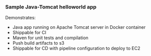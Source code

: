 ### Sample Java-Tomcat helloworld app

Demonstrates:
* Java app running on Apache Tomcat server in Docker container
* Shippable for CI
* Maven for unit tests and compilation
* Push build artifacts to s3
* Shippable for CD with pipeline configuration to deploy to EC2 

